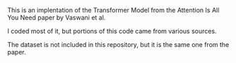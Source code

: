 This is an implentation of the Transformer Model from the Attention Is All You Need paper by Vaswani et al.

I coded most of it, but portions of this code came from various sources.

The dataset is not included in this repository, but it is the same one from the paper.
